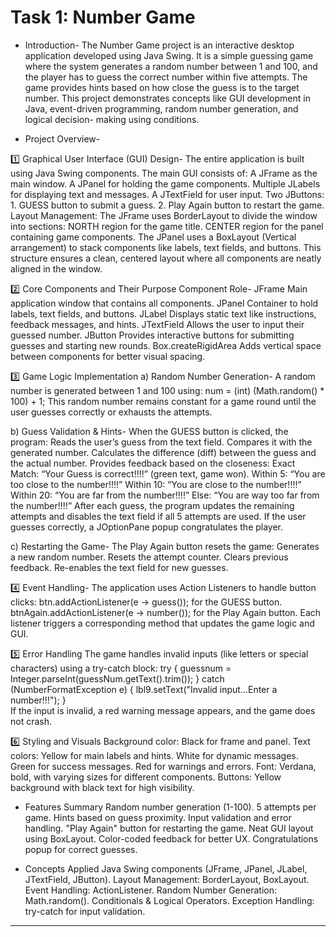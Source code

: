 # Task 1: Number Game
* Introduction-
    The Number Game project is an interactive desktop application developed using Java Swing. It is a simple guessing game where the system generates a random 
    number between 1 and 100, and the player has to guess the correct number within five attempts. The game provides hints based on how close the guess is to the 
    target number. This project demonstrates concepts like GUI development in Java, event-driven programming, random number generation, and logical decision- 
    making using conditions.

* Project Overview-
  
1️⃣ Graphical User Interface (GUI) Design-
    The entire application is built using Java Swing components. The main GUI consists of:
    A JFrame as the main window.
    A JPanel for holding the game components.
    Multiple JLabels for displaying text and messages.
    A JTextField for user input.
    Two JButtons:
       1. GUESS button to submit a guess.
       2. Play Again button to restart the game.
    Layout Management:
       The JFrame uses BorderLayout to divide the window into sections:
            NORTH region for the game title.
            CENTER region for the panel containing game components.
    The JPanel uses a BoxLayout (Vertical arrangement) to stack components like labels, text fields, and buttons.
    This structure ensures a clean, centered layout where all components are neatly aligned in the window.

2️⃣ Core Components and Their Purpose
Component	Role-
   JFrame	Main application window that contains all components.
   JPanel	Container to hold labels, text fields, and buttons.
   JLabel	Displays static text like instructions, feedback messages, and hints.
   JTextField	Allows the user to input their guessed number.
   JButton	Provides interactive buttons for submitting guesses and starting new rounds.
   Box.createRigidArea	Adds vertical space between components for better visual spacing.

3️⃣ Game Logic Implementation
a) Random Number Generation-
   A random number is generated between 1 and 100 using:
           num = (int) (Math.random() * 100) + 1;
   This random number remains constant for a game round until the user guesses correctly or exhausts the attempts.

b) Guess Validation & Hints-
   When the GUESS button is clicked, the program:
         Reads the user’s guess from the text field.
         Compares it with the generated number.
         Calculates the difference (diff) between the guess and the actual number.
         Provides feedback based on the closeness:
              Exact Match: “Your Guess is correct!!!!” (green text, game won).
              Within 5: “You are too close to the number!!!!”
              Within 10: “You are close to the number!!!!”
              Within 20: “You are far from the number!!!!”
              Else: “You are way too far from the number!!!!”
    After each guess, the program updates the remaining attempts and disables the text field if all 5 attempts are used.
    If the user guesses correctly, a JOptionPane popup congratulates the player.

c) Restarting the Game-
   The Play Again button resets the game:
       Generates a new random number.
       Resets the attempt counter.
       Clears previous feedback.
       Re-enables the text field for new guesses.

4️⃣ Event Handling-
    The application uses Action Listeners to handle button clicks:
        btn.addActionListener(e -> guess()); for the GUESS button.
        btnAgain.addActionListener(e -> number()); for the Play Again button.
    Each listener triggers a corresponding method that updates the game logic and GUI.

5️⃣ Error Handling
    The game handles invalid inputs (like letters or special characters) using a try-catch block:
       try {
           guessnum = Integer.parseInt(guessNum.getText().trim());
       } catch (NumberFormatException e) {
           lbl9.setText("Invalid input...Enter a number!!!");
       }  
    If the input is invalid, a red warning message appears, and the game does not crash.

6️⃣ Styling and Visuals
    Background color: Black for frame and panel.
    Text colors:
       Yellow for main labels and hints.
       White for dynamic messages.
       Green for success messages.
       Red for warnings and errors.
    Font: Verdana, bold, with varying sizes for different components.
    Buttons: Yellow background with black text for high visibility.

* Features Summary
   Random number generation (1-100).
   5 attempts per game.
   Hints based on guess proximity.
   Input validation and error handling.
   "Play Again" button for restarting the game.
   Neat GUI layout using BoxLayout.
   Color-coded feedback for better UX.
   Congratulations popup for correct guesses.

* Concepts Applied
Java Swing components (JFrame, JPanel, JLabel, JTextField, JButton).
Layout Management: BorderLayout, BoxLayout.
Event Handling: ActionListener.
Random Number Generation: Math.random().
Conditionals & Logical Operators.
Exception Handling: try-catch for input validation.
------------------------------------------------------------------------------------------------------------------------------------------------------------------
